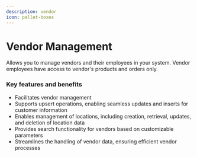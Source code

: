 ```yaml
---
description: vendor
icon: pallet-boxes
---
```


# Vendor Management

Allows you to manage vendors and their employees in your system. Vendor employees have access to vendor's products and orders only.

### Key features and benefits

* Facilitates vendor management
* Supports upsert operations, enabling seamless updates and inserts for customer information
* Enables management of locations, including creation, retrieval, updates, and deletion of location data
* Provides search functionality for vendors based on customizable parameters
* Streamlines the handling of vendor data, ensuring efficient vendor processes
    